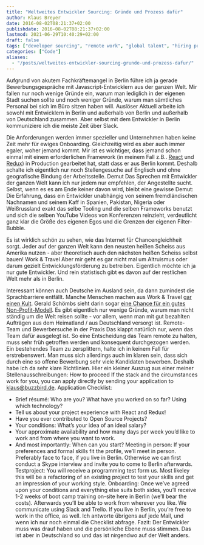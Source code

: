 ```yaml
---
title: "Weltweites Entwickler Sourcing: Gründe und Prozess dafür"
author: Klaus Breyer
date: 2016-08-02T08:21:37+02:00
publishdate: 2016-08-02T08:21:37+02:00
lastmod: 2021-06-29T10:40:29+02:00
draft: false
tags: ["developer sourcing", "remote work", "global talent", "hiring process"]
categories: ["Code"]
aliases:
  - "/posts/weltweites-entwickler-sourcing-grunde-und-prozess-dafur/"
---
```


Aufgrund von akutem Fachkräftemangel in Berlin führe ich ja gerade Bewerbungsgespräche mit Javascript-Entwicklern aus der ganzen Welt. Mir fallen nur noch wenige Gründe ein, warum man lediglich in der eigenen Stadt suchen sollte und noch weniger Gründe, warum man sämtliches Personal bei sich im Büro sitzen haben will.
Auslöser
Aktuell arbeite ich sowohl mit Entwicklern in Berlin und außerhalb von Berlin und außerhalb von Deutschland zusammen. Aber selbst mit dem Entwickler in Berlin kommuniziere ich die meiste Zeit über Slack.

Die Anforderungen werden immer spezieller und Unternehmen haben keine Zeit mehr für ewiges Onboarding. Gleichzeitig wird es aber auch immer egaler, woher jemand kommt.
Mir ist es wichtiger, dass jemand schon einmal mit einem erforderlichen Framework (in meinem Fall z.B.. [React](https://facebook.github.io/react/) und [Redux](https://github.com/reactjs/redux)) in Production gearbeitet hat, statt dass er aus Berlin kommt. Deshalb schalte ich eigentlich nur noch Stellengesuche auf Englisch und ohne geografische Bindung der Arbeitsstelle.
Demut
Das Sprechen mit Entwickler der ganzen Welt kann ich nur jedem nur empfehlen, der Angestellte sucht. Selbst, wenn es es am Ende keiner davon wird, bleibt eine gewisse Demut: Die Erfahrung, dass ein Entwickler unabhängig von seinem fremdländischen Nachnamen und seinem Kaff in Spanien, Pakistan, Nigeria oder Weißrussland exakt das selbe Tooling und die selben Frameworks benutzt und sich die selben YouTube Videos von Konferenzen reinzieht, verdeutlicht ganz klar die Größe des eigenen Egos und die Grenzen der eigenen Filter-Bubble.

Es ist wirklich schön zu sehen, wie das Internet für Chancengleichheit sorgt. Jeder auf der ganzen Welt kann den neusten heißen Scheiss aus Amerika nutzen - aber theoretisch auch den nächsten heißen Scheiss selbst bauen!
Work & Travel
Aber mir geht es gar nicht mal um Altruismus oder darum gezielt Entwicklungsförderung zu betreiben. Eigentlich möchte ich ja nur gute Entwickler. Und rein statistisch gibt es davon auf der restlichen Welt mehr als in Berlin.

Interessant können auch Deutsche im Ausland sein, da dann zumindest die Sprachbarriere entfällt. Manche Menschen machen aus Work & Travel [gar einen Kult](http://www.backpackinghacks.de/weltreise-kosten/). Gerald Schömbs sieht darin sogar [eine Chance für ein gutes Non-Profit-Modell](https://www.coboat.org/). Es gibt eigentlich nur wenige Gründe, warum man nicht ständig um die Welt reisen sollte - vor allem, wenn man mit gut bezahlten Aufträgen aus dem Heimatland / aus Deutschland versorgt ist.
Remote-Team und Bewerbersuche in der Praxis
Das klappt natürlich nur, wenn das Team dafür ausgelegt ist. So eine Entscheidung das Team remote zu halten, muss sehr früh getroffen werden und konsequent durchgezogen werden. Ein bestehendes Team zu zersplittern, halte ich in keinem Fall für erstrebenswert.
Man muss sich allerdings auch im klaren sein, dass sich durch eine so offene Bewerbung sehr viele Kandidaten bewerben. Deshalb habe ich da sehr klare Richtlinien. Hier ein kleiner Auszug aus einer meiner Stellenausschreibungen:
How to proceed
If the stack and the circumstances work for you, you can apply directly by sending your application to klaus@buzzbird.de.
Application Checklist:

- Brief résumé: Who are you? What have you worked on so far? Using which technology?
- Tell us about your project experience with React and Redux!
- Have you ever contributed to Open Source Projects?
- Your conditions: What’s your idea of an ideal salary?
- Your approximate availability and how many days per week you’d like to work and from where you want to work.
- And most importantly: When can you start?
  Meeting in person:
  If your preferences and formal skills fit the profile, we’ll meet in person. Preferably face to face, if you live in Berlin. Otherwise we can first conduct a Skype interview and invite you to come to Berlin afterwards.
  Testproject:
  You will receive a programming test form us. Most likeley this will be a refactoring of an existing project to test your skills and get an impression of your working style.
  Onboarding:
  Once we’ve agreed upon your conditions and everything else suits both sides, you’ll receive 1-2 weeks of boot camp training on-site here in Berlin (we’ll bear the costs). Afterwards you’ll be able to work from wherever you like. We communicate using Slack and Trello. If you live in Berlin, you’re free to work in the office, as well.
  Ich antworte übrigens auf jede Mail, und wenn ich nur noch einmal die Checklist abfrage.
  Fazit:
  Der Entwickler muss was drauf haben und die persönliche Ebene muss stimmen. Das ist aber in Deutschland so und das ist nirgendwo auf der Welt anders.
